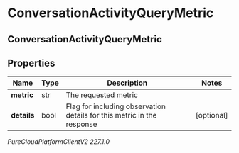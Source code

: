 # ConversationActivityQueryMetric

## ConversationActivityQueryMetric

## Properties

|Name | Type | Description | Notes|
|------------ | ------------- | ------------- | -------------|
| **metric** | str | The requested metric | |
| **details** | bool | Flag for including observation details for this metric in the response | [optional] |



_PureCloudPlatformClientV2 227.1.0_
